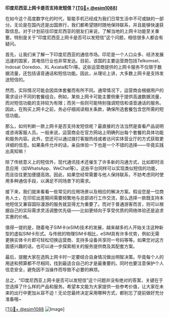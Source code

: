 **印度尼西亚上网卡是否支持发短信？[[TG💪+ @esim1088](https://t.me/s/esim1088)]**

在如今这个高度数字化的时代，智能手机已经成为我们日常生活中不可或缺的一部分。无论是在国内还是出国旅行，我们都希望随时随地保持联系，并且能够快速获取信息。对于计划前往印度尼西亚的朋友们来说，了解当地的上网卡功能至关重要。特别是关于“印度尼西亚上网卡是否可以发短信”这个问题，相信很多人都会有疑问。

首先，让我们来了解一下印度尼西亚的通信市场。印尼是一个人口众多、经济发展迅速的国家，其电信行业也非常发达。目前，该国的主要运营商包括Telkomsel、Indosat Ooredoo、XL Axiata和Tri等。这些运营商提供的上网卡服务不仅限于数据流量，还包括语音通话和短信功能。因此，从理论上讲，大多数上网卡是支持发送短信的。

然而，实际情况可能会因具体套餐而有所不同。通常情况下，运营商会根据用户的需求设计不同的套餐组合。例如，某些上网卡可能主要侧重于提供高速数据流量，而对短信功能的支持较为有限；而另一些则可能特别强调短信和语音通话的服务。因此，在购买上网卡之前，务必仔细阅读相关条款，确保所选套餐包含您所需的短信功能。

那么，如何判断一款上网卡是否支持发短信呢？最直接的方法当然是查看产品说明或咨询客服人员。一般来说，运营商会在官方网站上明确列出每个套餐的具体功能和服务内容。此外，您还可以通过拨打客服热线或者访问实体营业厅的方式获取更详细的信息。如果条件允许的话，亲自体验一下也是一个不错的选择——毕竟实践出真知嘛！

除了传统意义上的短信外，现代通讯技术还催生了许多新的沟通方式，比如即时消息应用（如WhatsApp、WeChat等）。这些平台同样可以实现类似短信的功能，而且往往更加便捷高效。因此，如果您经常需要与他人保持联系，不妨考虑同时使用多种通信手段，以满足不同场景下的需求。

接下来，我们就来看看一些常见的应用场景以及相应的解决方案。假设您是一位商务人士，在印尼出差期间需要频繁地与总部进行工作交流，那么选择一款既支持本地短信又兼容国际漫游的服务就显得尤为重要了。而对于普通游客而言，则可以根据自己的实际需求灵活调整优先级——比如更倾向于享受优质的网络体验还是追求实惠的价格。

值得一提的是，随着电子SIM卡(eSIM)技术的发展，越来越多的人开始关注这种新型的虚拟SIM卡形式。与传统的物理SIM卡相比，eSIM具有许多优势，例如无需更换实体卡片即可轻松切换运营商、支持多设备共享同一号码等等。如果您对这方面感兴趣的话，也可以进一步探索相关的服务提供商及其配套方案。

最后，提醒大家在选购上网卡时一定要结合自身情况做出明智决策。毕竟每个人的用途和预算都不尽相同，找到最适合自己的才是最重要的。同时也要注意保护个人信息安全，避免因不当操作而导致不必要的麻烦。

总之，“印度尼西亚上网卡是否可以发短信”这个问题并没有绝对的答案，关键在于您选择了什么样的产品和服务。希望本文能为大家提供一些参考价值，让大家在未来的出行中更加从容不迫！无论您最终决定采用哪种方式，都别忘了提前做好充分准备哦~

[[TG💪+ @esim1088](https://t.me/s/esim1088) ![Image](https://i.postimg.cc/4NQfJmqS/Snipaste-2025-05-13-00-14-12.png)]